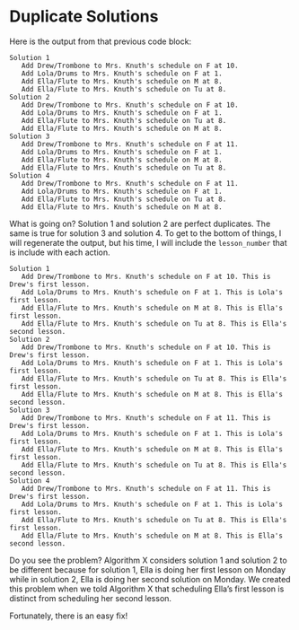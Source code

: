 # Duplicate Solutions

Here is the output from that previous code block:

```text
Solution 1
   Add Drew/Trombone to Mrs. Knuth's schedule on F at 10.
   Add Lola/Drums to Mrs. Knuth's schedule on F at 1.
   Add Ella/Flute to Mrs. Knuth's schedule on M at 8.
   Add Ella/Flute to Mrs. Knuth's schedule on Tu at 8.
Solution 2
   Add Drew/Trombone to Mrs. Knuth's schedule on F at 10.
   Add Lola/Drums to Mrs. Knuth's schedule on F at 1.
   Add Ella/Flute to Mrs. Knuth's schedule on Tu at 8.
   Add Ella/Flute to Mrs. Knuth's schedule on M at 8.
Solution 3
   Add Drew/Trombone to Mrs. Knuth's schedule on F at 11.
   Add Lola/Drums to Mrs. Knuth's schedule on F at 1.
   Add Ella/Flute to Mrs. Knuth's schedule on M at 8.
   Add Ella/Flute to Mrs. Knuth's schedule on Tu at 8.
Solution 4
   Add Drew/Trombone to Mrs. Knuth's schedule on F at 11.
   Add Lola/Drums to Mrs. Knuth's schedule on F at 1.
   Add Ella/Flute to Mrs. Knuth's schedule on Tu at 8.
   Add Ella/Flute to Mrs. Knuth's schedule on M at 8.
```

What is going on? Solution 1 and solution 2 are perfect duplicates. The same is true for solution 3 and solution 4. To get to the bottom of things, I will regenerate the output, but his time, I will include the `lesson_number` that is include with each action.

```
Solution 1
   Add Drew/Trombone to Mrs. Knuth's schedule on F at 10. This is Drew's first lesson.
   Add Lola/Drums to Mrs. Knuth's schedule on F at 1. This is Lola's first lesson.
   Add Ella/Flute to Mrs. Knuth's schedule on M at 8. This is Ella's first lesson.
   Add Ella/Flute to Mrs. Knuth's schedule on Tu at 8. This is Ella's second lesson.
Solution 2
   Add Drew/Trombone to Mrs. Knuth's schedule on F at 10. This is Drew's first lesson.
   Add Lola/Drums to Mrs. Knuth's schedule on F at 1. This is Lola's first lesson.
   Add Ella/Flute to Mrs. Knuth's schedule on Tu at 8. This is Ella's first lesson.
   Add Ella/Flute to Mrs. Knuth's schedule on M at 8. This is Ella's second lesson.
Solution 3
   Add Drew/Trombone to Mrs. Knuth's schedule on F at 11. This is Drew's first lesson.
   Add Lola/Drums to Mrs. Knuth's schedule on F at 1. This is Lola's first lesson.
   Add Ella/Flute to Mrs. Knuth's schedule on M at 8. This is Ella's first lesson.
   Add Ella/Flute to Mrs. Knuth's schedule on Tu at 8. This is Ella's second lesson.
Solution 4
   Add Drew/Trombone to Mrs. Knuth's schedule on F at 11. This is Drew's first lesson.
   Add Lola/Drums to Mrs. Knuth's schedule on F at 1. This is Lola's first lesson.
   Add Ella/Flute to Mrs. Knuth's schedule on Tu at 8. This is Ella's first lesson.
   Add Ella/Flute to Mrs. Knuth's schedule on M at 8. This is Ella's second lesson.
```

Do you see the problem? Algorithm X considers solution 1 and solution 2 to be different because for solution 1, Ella is doing her first lesson on Monday while in solution 2, Ella is doing her second solution on Monday. We created this problem when we told Algorithm X that scheduling Ella’s first lesson is distinct from scheduling her second lesson. 

Fortunately, there is an easy fix!
